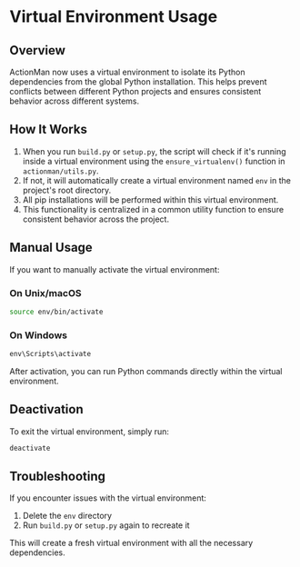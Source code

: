 # Virtual Environment Usage

## Overview

ActionMan now uses a virtual environment to isolate its Python dependencies from the global Python installation. This helps prevent conflicts between different Python projects and ensures consistent behavior across different systems.

## How It Works

1. When you run `build.py` or `setup.py`, the script will check if it's running inside a virtual environment using the `ensure_virtualenv()` function in `actionman/utils.py`.
2. If not, it will automatically create a virtual environment named `env` in the project's root directory.
3. All pip installations will be performed within this virtual environment.
4. This functionality is centralized in a common utility function to ensure consistent behavior across the project.

## Manual Usage

If you want to manually activate the virtual environment:

### On Unix/macOS

```bash
source env/bin/activate
```

### On Windows

```cmd
env\Scripts\activate
```

After activation, you can run Python commands directly within the virtual environment.

## Deactivation

To exit the virtual environment, simply run:

```bash
deactivate
```

## Troubleshooting

If you encounter issues with the virtual environment:

1. Delete the `env` directory
2. Run `build.py` or `setup.py` again to recreate it

This will create a fresh virtual environment with all the necessary dependencies.
